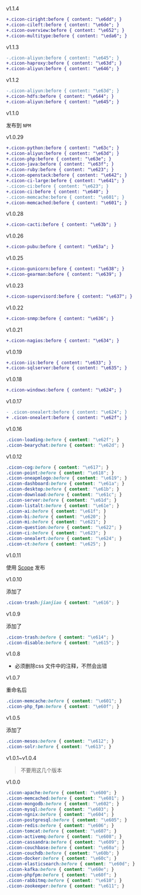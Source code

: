 v1.1.4

```diff
+.cicon-ciright:before { content: "\e6dd"; }
+.cicon-cileft:before { content: "\e6de"; }
+.cicon-overview:before { content: "\e652"; }
+.cicon-multitype:before { content: "\eda6"; }
```

v1.1.3

```diff
-.cicon-aliyun:before { content: "\e645"; }
+.cicon-haproxy:before { content: "\e63d"; }
+.cicon-aliyun:before { content: "\e646"; }
```

v1.1.2

```diff
-.cicon-aliyun:before { content: "\e63d"; }
+.cicon-hdfs:before { content: "\e644"; }
+.cicon-aliyun:before { content: "\e645"; }
```

v1.1.0

发布到 `NPM` 

v1.0.29

```diff
+.cicon-python:before { content: "\e63c"; }
+.cicon-aliyun:before { content: "\e63d"; }
+.cicon-php:before { content: "\e63e"; }
+.cicon-java:before { content: "\e63f"; }
+.cicon-ruby:before { content: "\e623"; }
+.cicon-openstack:before { content: "\e642"; }
+.cicon-ci-large:before { content: "\e641"; }
-.cicon-ci:before { content: "\e623"; }
+.cicon-ci:before { content: "\e640"; }
-.cicon-memcache:before { content: "\e601"; }
+.cicon-memcached:before { content: "\e601"; }
```

v1.0.28

```diff
+.cicon-cacti:before { content: "\e63b"; }
```

v1.0.26

```diff
+.cicon-pubu:before { content: "\e63a"; }
```

v1.0.25

```diff
+.cicon-gunicorn:before { content: "\e638"; }
+.cicon-gearman:before { content: "\e639"; }
```

v1.0.23

```diff
+.cicon-supervisord:before { content: "\e637"; }
```

v1.0.22

```diff
+.cicon-snmp:before { content: "\e636"; }
```

v1.0.21

```diff
+.cicon-nagios:before { content: "\e634"; }
```

v1.0.19

```diff
+.cicon-iis:before { content: "\e633"; }
+.cicon-sqlserver:before { content: "\e635"; }
```

v1.0.18

```diff
+.cicon-windows:before { content: "\e624"; }
```

v1.0.17

```diff
- .cicon-onealert:before { content: "\e624"; }
+ .cicon-onealert:before { content: "\e62f"; }
```

v1.0.16

```css
.cicon-loading:before { content: "\e62f"; }
.cicon-bearychat:before { content: "\e62d"; }
```

v1.0.12

```css
.cicon-cog:before { content: "\e617"; }
.cicon-point:before { content: "\e618"; }
.cicon-oneapmlogo:before { content: "\e619"; }
.cicon-dashboard:before { content: "\e61a"; }
.cicon-desktop:before { content: "\e61b"; }
.cicon-download:before { content: "\e61c"; }
.cicon-server:before { content: "\e61d"; }
.cicon-listalt:before { content: "\e61e"; }
.cicon-ai:before { content: "\e61f"; }
.cicon-bi:before { content: "\e620"; }
.cicon-mi:before { content: "\e621"; }
.cicon-question:before { content: "\e622"; }
.cicon-ci:before { content: "\e623"; }
.cicon-onealert:before { content: "\e624"; }
.cicon-ct:before { content: "\e625"; }
```

v1.0.11

使用 [Scope](https://docs.npmjs.com/misc/scope) 发布

v1.0.10

添加了

```css
.cicon-trash:jianjiao { content: "\e616"; }
```

v1.0.9

添加了

```css
.cicon-trash:before { content: "\e614"; }
.cicon-disable:before { content: "\e615"; }
```

v1.0.8

* 必须删除css 文件中的注释，不然会出错

v1.0.7

重命名后

```css
.cicon-memcache:before { content: "\e601"; }
.cicon-php_fpm:before { content: "\e60f"; }
```

v1.0.5 

添加了

```css
.cicon-mesos:before { content: "\e612"; }
.cicon-solr:before { content: "\e613"; }
```

v1.0.1~v1.0.4 

> 不要用这几个版本

v1.0.0

```css
.cicon-apache:before { content: "\e600"; }
.cicon-memcached:before { content: "\e601"; }
.cicon-mongodb:before { content: "\e602"; }
.cicon-mysql:before { content: "\e603"; }
.cicon-ngnix:before { content: "\e604"; }
.cicon-postgresql:before { content: "\e605"; }
.cicon-redis:before { content: "\e606"; }
.cicon-tomcat:before { content: "\e607"; }
.cicon-activemq:before { content: "\e608"; }
.cicon-cassandra:before { content: "\e609"; }
.cicon-couchbase:before { content: "\e60a"; }
.cicon-couchdb:before { content: "\e60b"; }
.cicon-docker:before { content: "\e60c"; }
.cicon-elasticsearch:before { content: "\e60d"; }
.cicon-kafka:before { content: "\e60e"; }
.cicon-phpfpm:before { content: "\e60f"; }
.cicon-rabbitmq:before { content: "\e610"; }
.cicon-zookeeper:before { content: "\e611"; }
```
